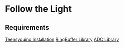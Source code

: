 # Follow the Light


## Requirements
[Teensyduino Installation](https://www.pjrc.com/teensy/td_download.html)
[RingBuffer Library](https://github.com/Locoduino/RingBuffer)
[ADC Library](https://github.com/pedvide/ADC)
